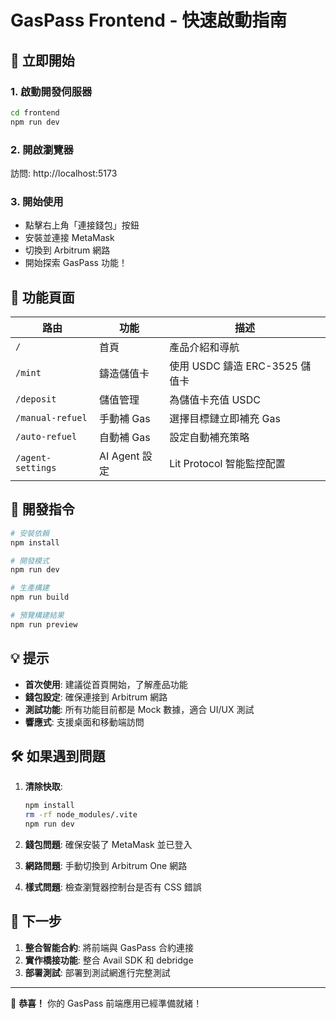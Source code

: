 # GasPass Frontend - 快速啟動指南

## 🚀 立即開始

### 1. 啟動開發伺服器
```bash
cd frontend
npm run dev
```

### 2. 開啟瀏覽器
訪問: http://localhost:5173

### 3. 開始使用
- 點擊右上角「連接錢包」按鈕
- 安裝並連接 MetaMask
- 切換到 Arbitrum 網路
- 開始探索 GasPass 功能！

## 📱 功能頁面

| 路由 | 功能 | 描述 |
|------|------|------|
| `/` | 首頁 | 產品介紹和導航 |
| `/mint` | 鑄造儲值卡 | 使用 USDC 鑄造 ERC-3525 儲值卡 |
| `/deposit` | 儲值管理 | 為儲值卡充值 USDC |
| `/manual-refuel` | 手動補 Gas | 選擇目標鏈立即補充 Gas |
| `/auto-refuel` | 自動補 Gas | 設定自動補充策略 |
| `/agent-settings` | AI Agent 設定 | Lit Protocol 智能監控配置 |

## 🔧 開發指令

```bash
# 安裝依賴
npm install

# 開發模式
npm run dev

# 生產構建
npm run build

# 預覽構建結果
npm run preview
```

## 💡 提示

- **首次使用**: 建議從首頁開始，了解產品功能
- **錢包設定**: 確保連接到 Arbitrum 網路
- **測試功能**: 所有功能目前都是 Mock 數據，適合 UI/UX 測試
- **響應式**: 支援桌面和移動端訪問

## 🛠️ 如果遇到問題

1. **清除快取**: 
   ```bash
   npm install
   rm -rf node_modules/.vite
   npm run dev
   ```

2. **錢包問題**: 確保安裝了 MetaMask 並已登入

3. **網路問題**: 手動切換到 Arbitrum One 網路

4. **樣式問題**: 檢查瀏覽器控制台是否有 CSS 錯誤

## 🎯 下一步

1. **整合智能合約**: 將前端與 GasPass 合約連接
2. **實作橋接功能**: 整合 Avail SDK 和 debridge
3. **部署測試**: 部署到測試網進行完整測試

---

🎉 **恭喜！** 你的 GasPass 前端應用已經準備就緒！